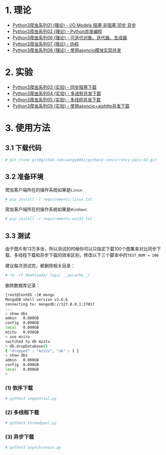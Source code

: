 # 1. 理论

- [Python3爬虫系列01 (理论) - I/O Models 阻塞 非阻塞 同步 异步](http://www.madmalls.com/blog/post/io-models/)
- [Python3爬虫系列02 (理论) - Python并发编程](http://www.madmalls.com/blog/post/concurrent-programming-for-python/)
- [Python3爬虫系列06 (理论) - 可迭代对象、迭代器、生成器](http://www.madmalls.com/blog/post/iterable-iterator-and-generator-in-python/)
- [Python3爬虫系列07 (理论) - 协程](http://www.madmalls.com/blog/post/coroutine-in-python/)
- [Python3爬虫系列08 (理论) - 使用asyncio模块实现并发](http://www.madmalls.com/blog/post/asyncio-howto-in-python3/)


# 2. 实验

- [Python3爬虫系列03 (实验) - 同步阻塞下载](http://www.madmalls.com/blog/post/sequential-download-for-python/)
- [Python3爬虫系列04 (实验) - 多进程并发下载](http://www.madmalls.com/blog/post/multi-process-for-python3/)
- [Python3爬虫系列05 (实验) - 多线程并发下载](http://www.madmalls.com/blog/post/multi-thread-for-python/)
- [Python3爬虫系列09 (实验) - 使用asyncio+aiohttp并发下载](http://www.madmalls.com/blog/post/aiohttp-howto-in-python3/)


# 3. 使用方法

## 3.1 下载代码

```bash
# git clone git@github.com:wangy8961/python3-concurrency-pics-02.git
```

## 3.2 准备环境

爬虫客户端所在的操作系统如果是`Linux`:

```bash
# pip install -r requirements-linux.txt
```

爬虫客户端所在的操作系统如果是`Windows`:

```bash
# pip install -r requirements-win32.txt
```

## 3.3 测试

由于图片有13万多张，所以测试的时候你可以只指定下载100个图集来对比同步下载、多线程下载和异步下载的效率区别，修改以下三个脚本中的`TEST_NUM = 100`

建议每次测试完，都删除相关目录：

```bash
# rm -rf downloads/ logs/ __pycache__/
```

删除数据库记录：

```bash
[root@CentOS ~]# mongo
MongoDB shell version v3.6.6
connecting to: mongodb://127.0.0.1:27017
...
> show dbs
admin   0.000GB
config  0.000GB
local   0.000GB
mzitu   0.036GB
> use mzitu
switched to db mzitu
> db.dropDatabase()
{ "dropped" : "mzitu", "ok" : 1 }
> show dbs
admin   0.000GB
config  0.000GB
local   0.000GB
> 
```

### (1) 依序下载

```python
# python3 sequential.py
```

### (2) 多线程下载

```python
# python3 threadpool.py
```

### (3) 异步下载

```python
# python3 asynchronous.py
```
